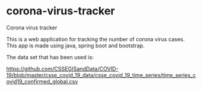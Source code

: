 # corona-virus-tracker
Corona virus tracker

This is a web application for tracking the number of corona virus cases. 
This app is made using java, spring boot and bootstrap.

The data set that has been used is:

https://github.com/CSSEGISandData/COVID-19/blob/master/csse_covid_19_data/csse_covid_19_time_series/time_series_covid19_confirmed_global.csv
